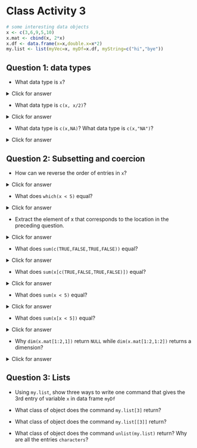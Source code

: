 # Class Activity 3



```r
# some interesting data objects
x <- c(3,6,9,5,10)
x.mat <- cbind(x, 2*x)
x.df <- data.frame(x=x,double.x=x*2)
my.list <- list(myVec=x, myDf=x.df, myString=c("hi","bye"))
```

## Question 1: data types

- What data type is `x`?

<details>
<summary class="answer">Click for answer</summary>
*Answer:*


```r
# code
typeof(x)
```

```
[1] "double"
```
</details>

- What data type is `c(x, x/2)`?

<details>
<summary class="answer">Click for answer</summary>
*Answer:*


```r
# code
typeof(c(x, x/2))
```

```
[1] "double"
```
</details>

- What data type is `c(x,NA)`?  What data type is `c(x,"NA")`?

<details>
<summary class="answer">Click for answer</summary>
*Answer:*


```r
# code
typeof(c(x, NA))
```

```
[1] "double"
```

```r
typeof(c(x, "NA"))
```

```
[1] "character"
```
</details>


## Question 2: Subsetting and coercion

- How can we reverse the order of entries in `x`?

<details>
<summary class="answer">Click for answer</summary>
*Answer:*


```r
# code
rev(x)
```

```
[1] 10  5  9  6  3
```

```r
x[length(x):1]
```

```
[1] 10  5  9  6  3
```
</details>

- What does `which(x < 5)` equal?

<details>
<summary class="answer">Click for answer</summary>
*Answer:*


```r
# code
which(x<5)
```

```
[1] 1
```
</details>


- Extract the element of x that corresponds to the location in the preceding question.

<details>
<summary class="answer">Click for answer</summary>
*Answer:*


```r
# code
x[which(x<5)]
```

```
[1] 3
```
</details>



- What does `sum(c(TRUE,FALSE,TRUE,FALSE))` equal?

<details>
<summary class="answer">Click for answer</summary>
*Answer:*


```r
# code
sum(c(TRUE,FALSE,TRUE,FALSE))
```

```
[1] 2
```
</details>

- What does `sum(x[c(TRUE,FALSE,TRUE,FALSE)])` equal?

<details>
<summary class="answer">Click for answer</summary>
*Answer:*


```r
# code
sum(x[c(TRUE,FALSE,TRUE,FALSE, TRUE)])
```

```
[1] 22
```
</details>

- What does `sum(x < 5)` equal?

<details>
<summary class="answer">Click for answer</summary>
*Answer:*


```r
# code
sum(x < 5)
```

```
[1] 1
```
</details>

- What does `sum(x[x < 5])` equal?

<details>
<summary class="answer">Click for answer</summary>
*Answer:*


```r
# code
sum(x[x < 5])
```

```
[1] 3
```
</details>

- Why `dim(x.mat[1:2,1])` return `NULL` while `dim(x.mat[1:2,1:2])` returns a dimension?

<details>
<summary class="answer">Click for answer</summary>
*Answer:*


```r
# code
dim(x.mat[1:2,1])
```

```
NULL
```

```r
dim(x.mat[1:2,1:2])
```

```
[1] 2 2
```
</details>


## Question 3: Lists

- Using `my.list`, show three ways to write one command that gives the 3rd entry of variable `x` in data frame `myDf`

<!--

<details>
<summary class="answer">Click for answer</summary>
*Answer:*


```r
# code
my.list[[1]][3]
```

```
[1] 9
```

```r
my.list[["myVec"]][3]
```

```
[1] 9
```

```r
my.list[1]$myVec[3]
```

```
[1] 9
```

```r
my.list$myVec[3]
```

```
[1] 9
```
</details>

-->

- What class of object does the command `my.list[3]` return?


<!--

<details>
<summary class="answer">Click for answer</summary>
*Answer:*


```r
# code
class(my.list[3])
```

```
[1] "list"
```
</details>

-->

- What class of object does the command `my.list[[3]]` return?

<!--

<details>
<summary class="answer">Click for answer</summary>
*Answer:*


```r
# code
class(my.list[[3]])
```

```
[1] "character"
```
</details>

-->


- What class of object does the command `unlist(my.list)` return? Why are all the entries `characters`?


<!--

<details>
<summary class="answer">Click for answer</summary>
*Answer:*


```r
# code
class(unlist(my.list))
```

```
[1] "character"
```
</details>

-->
